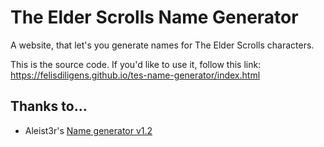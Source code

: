 # The Elder Scrolls Name Generator
A website, that let's you generate names for The Elder Scrolls characters.

This is the source code. If you'd like to use it, follow this link:
https://felisdiligens.github.io/tes-name-generator/index.html

## Thanks to...
* Aleist3r's [Name generator v1.2](https://www.nexusmods.com/morrowind/mods/45610)
